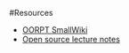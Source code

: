 #Resources


- [OORPT SmallWiki](%base_url%/teaching/archive/oorpt2006lecturesmallwiki)
- [Open source lecture notes](https://www.iam.unibe.ch/scg/svn_repos/Lectures/OORPT/)
